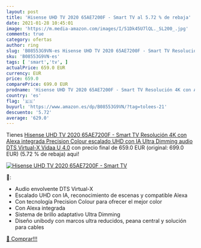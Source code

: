 ```yaml
---
layout: post
title: 'Hisense UHD TV 2020 65AE7200F - Smart TV al 5.72 % de rebaja'
date: 2021-01-28 10:45:01
image: 'https://m.media-amazon.com/images/I/51Dk45U7lQL._SL200_.jpg'
comments: true
category: ofertas
author: ring
slug: 'B08553G9VN-es Hisense UHD TV 2020 65AE7200F - Smart TV Resolución 4K con...'
sku: 'B08553G9VN-es'
tags: [ 'smart','tv', ]
actualPrice: 659.0 EUR
currency: EUR
price: 659.0
comparePrice: 699.0 EUR
prodname: 'Hisense UHD TV 2020 65AE7200F - Smart TV Resolución 4K con Alexa integrada  Precision Colour  escalado UHD con IA  Ultra Dimming  audio DTS Virtual-X  Vidaa U 4.0'
country: 'es'
flag: '🇪🇸'
buyurl: 'https://www.amazon.es/dp/B08553G9VN/?tag=tolees-21'
descuento: '5.72'
average: '629.0'
---
```


Tienes [Hisense UHD TV 2020 65AE7200F - Smart TV Resolución 4K con Alexa integrada  Precision Colour  escalado UHD con IA  Ultra Dimming  audio DTS Virtual-X  Vidaa U 4.0](https://www.amazon.es/dp/B08553G9VN/?tag=tolees-21) con precio final de  659.0 EUR (original: 699.0 EUR) (5.72 %  de rebaja) aqui!

[![Hisense UHD TV 2020 65AE7200F - Smart TV](https://m.media-amazon.com/images/I/51Dk45U7lQL._SL200_.jpg)](https://www.amazon.es/dp/B08553G9VN/?tag=tolees-21)

🔎:

- Audio envolvente DTS Virtual-X
- Escalado UHD con IA, reconocimiento de escenas y compatible Alexa
- Con tecnología Precision Colour para ofrecer el mejor color
- Con Alexa integrada
- Sistema de brillo adaptativo Ultra Dimming
- Diseño unibody con marcos ultra reducidos, peana central y solución para cables

[🛒 Comprar!!!](https://www.amazon.es/dp/B08553G9VN/?tag=tolees-21)
